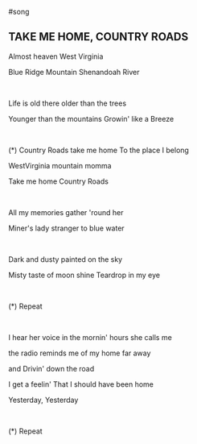 #song

## TAKE ME HOME, COUNTRY ROADS

Almost heaven West Virginia

Blue Ridge Mountain Shenandoah River

<br>

Life is old there older than the trees

Younger than the mountains Growin' like a Breeze

<br>


(*)
Country Roads take me home To the place I belong

WestVirginia mountain momma

Take me home Country Roads

<br>

All my memories gather 'round her

Miner's lady stranger to blue water

<br>

Dark and dusty painted on the sky

Misty taste of moon shine Teardrop in my eye

<br>

(*)  Repeat

<br>

I hear her voice in the mornin' hours she calls me 

the radio reminds me of my home far away 

and Drivin' down the road

I get a feelin' That I should have been home

Yesterday, Yesterday

<br>

(*)  Repeat
